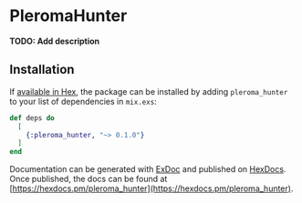 # PleromaHunter

**TODO: Add description**

## Installation

If [available in Hex](https://hex.pm/docs/publish), the package can be installed
by adding `pleroma_hunter` to your list of dependencies in `mix.exs`:

```elixir
def deps do
  [
    {:pleroma_hunter, "~> 0.1.0"}
  ]
end
```

Documentation can be generated with [ExDoc](https://github.com/elixir-lang/ex_doc)
and published on [HexDocs](https://hexdocs.pm). Once published, the docs can
be found at [https://hexdocs.pm/pleroma_hunter](https://hexdocs.pm/pleroma_hunter).

